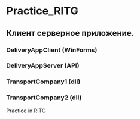 # Practice_RITG
## Клиент серверное приложение.
### DeliveryAppClient (WinForms)
### DeliveryAppServer (API)
### TransportCompany1 (dll)
### TransportCompany2 (dll)

 Practice in RITG
